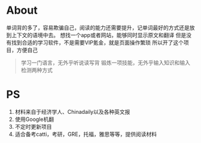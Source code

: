 
# About
单词背的多了，容易欺骗自己，阅读的能力还需要提升，记单词最好的方式还是放到上下文的语境中去。
想找一个app或者网站，能够同时显示原文和翻译
但是没有找到合适的学习软件，不是需要VIP氪金，就是页面操作繁琐
所以开了这个项目，方便自己

>学习一门语言，无外乎听说读写背
>锻炼一项技能，无外乎输入知识和输入检测两种方式


# PS
1. 材料来自于经济学人、Chinadaily以及各种英文报
2. 使用Google机翻
3. 不定时更新项目
4. 适合备考catti，考研，GRE，托福，雅思等等，提供阅读材料






